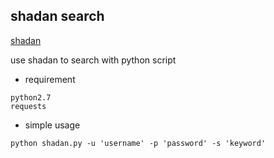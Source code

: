 ## shadan search

[shadan][1]

use shadan to search with python script

* requirement

```
python2.7
requests
```

* simple usage

```
python shadan.py -u 'username' -p 'password' -s 'keyword'
```

[1]: https://www.oshadan.com/